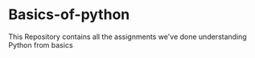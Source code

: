 # Basics-of-python
This Repository contains all the assignments we've done understanding Python from basics
